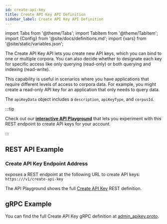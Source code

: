 ```yaml
---
id: create-api-key
title: Create API Key API Definition
sidebar_label: Create API Key API Definition
---
```


import Tabs from '@theme/Tabs';
import TabItem from '@theme/TabItem';
import {Config} from '@site/docs/definitions.md';
import {vars} from '@site/static/variables.json';

The Create API Key API lets you create new API keys, which you can 
bind to one or multiple corpora. You can also decide whether to designate each 
key for specific access like only querying (read-only) or both querying and 
indexing (read-write).

This capability is useful in scenarios where you have applications that 
require different levels of access to corpora data. For example, you might 
create a read-only API key for an application that only needs to query data.

The `apiKeyData` object includes a `description`, `apiKeyType`, and `corpusId`.

:::tip

Check out our [**interactive API Playground**](/docs/rest-api/create-api-key) that lets 
you experiment with this REST endpoint to create API keys for your account.

:::

## REST API Example

### Create API Key Endpoint Address

<Config v="names.product"/> exposes a REST endpoint at the following URL
to create API keys:
<code>https://<Config v="domains.rest.indexing"/>/v1/create-api-key</code>

The API Playground shows the full [Create API Key](/docs/rest-api/create-api-key) REST definition.

## gRPC Example

You can find the full Create API Key gRPC definition at [admin_apikey.proto](https://github.com/vectara/protos/blob/main/admin_apikey.proto).
